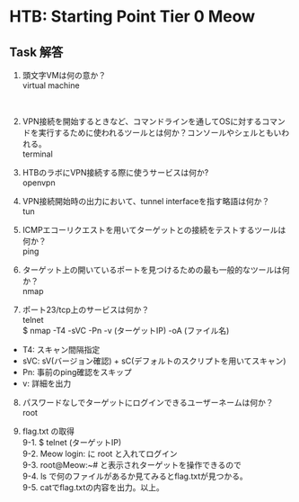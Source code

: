 # HTB: Starting Point Tier 0 Meow

## Task 解答

1. 頭文字VMは何の意か？  
virtual machine  
<br>

2. VPN接続を開始するときなど、コマンドラインを通してOSに対するコマンドを実行するために使われるツールとは何か？コンソールやシェルともいわれる。  
terminal

3. HTBのラボにVPN接続する際に使うサービスは何か?  
openvpn

4. VPN接続開始時の出力において、tunnel interfaceを指す略語は何か？  
tun

5. ICMPエコーリクエストを用いてターゲットとの接続をテストするツールは何か？  
ping

6. ターゲット上の開いているポートを見つけるための最も一般的なツールは何か？  
nmap

7. ポート23/tcp上のサービスは何か？  
telnet  
<how to>$ nmap -T4 -sVC -Pn -v (ターゲットIP) -oA (ファイル名)  
  - T4: スキャン間隔指定  
  - sVC: sV(バージョン確認) + sC(デフォルトのスクリプトを用いてスキャン)  
  - Pn: 事前のping確認をスキップ  
  - v: 詳細を出力

8. パスワードなしでターゲットにログインできるユーザーネームは何か？  
root

9. flag.txt の取得  
9-1. $ telnet (ターゲットIP)  
9-2. Meow login: に root と入れてログイン  
9-3. root@Meow:~# と表示されターゲットを操作できるので  
9-4. ls で何のファイルがあるか見てみるとflag.txtが見つかる。  
9-5. catでflag.txtの内容を出力。以上。

